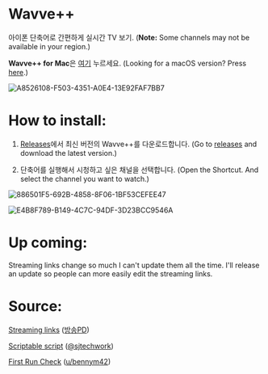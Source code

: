 # Wavve++
아이폰 단축어로 간편하게 실시간 TV 보기. (**Note:** Some channels may not be available in your region.)

**Wavve++ for Mac**은 [여기](https://github.com/Dr-Sauce/WavvePlusForMac) 누르세요. (Looking for a macOS version? Press [here](https://github.com/Dr-Sauce/WavvePlusForMac).)

![A8526108-F503-4351-A0E4-13E92FAF7BB7](https://user-images.githubusercontent.com/82555878/197349620-ed4f8d14-4c23-44f3-984e-ce71f4e8d06c.png)

# How to install:

1. [Releases](https://github.com/Dr-Sauce/WavvePlusPlus/releases/latest)에서 최신 버전의 Wavve++를 다운로드합니다. (Go to [releases](https://github.com/Dr-Sauce/WavvePlusPlus/releases/latest) and download the latest version.)

2. 단축어를 실행해서 시청하고 싶은 채널을 선택합니다. (Open the Shortcut. And select the channel you want to watch.)

![886501F5-692B-4858-8F06-1BF53CEFEE47](https://user-images.githubusercontent.com/82555878/197663490-69ad6fd8-2fb0-4678-97a6-b7834ac28ced.png)

![E4B8F789-B149-4C7C-94DF-3D23BCC9546A](https://user-images.githubusercontent.com/82555878/197664257-2dba0d0b-ca14-429d-99de-5af657b8b2de.png)

# Up coming:

Streaming links change so much I can't update them all the time. I'll release an update so people can more easily edit the streaming links.


# Source:
[Streaming links](https://m.blog.naver.com/gjppjh09/222416011602) ([방송PD](https://m.blog.naver.com/gjppjh09))

[Scriptable script](https://www.sjtechwork.com/2020/11/tv-news-ios-shortcut.html) ([@sjtechwork](https://twitter.com/sjtechwork))

[First Run Check](https://www.reddit.com/r/shortcuts/comments/phtjkh/how_do_you_create_a_first_time_setup/hbmi1h7) ([u/bennym42](https://www.reddit.com/user/BennyM42))
